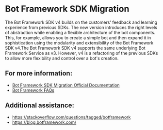 # Bot Framework SDK Migration

The Bot Framework SDK v4 builds on the customers' feedback and learning experience from previous SDKs. The new version introduces the right levels of abstraction while enabling a flexible architecture of the bot components. This, for example, allows you to create a simple bot and then expand it in sophistication using the modularity and extensibility of the Bot Framework SDK v4.The Bot Framework SDK v4 supports the same underlying Bot Framework Service as v3. However, v4 is a refactoring of the previous SDKs to allow more flexibility and control over a bot's creation.
## For more information:

- [Bot Framework SDK Migration Official Documentation](https://docs.microsoft.com/en-us/azure/bot-service/migration/migration-overview?view=azure-bot-service-4.0&tabs=csharp)
- [Bot Framework FAQs](https://docs.microsoft.com/en-us/azure/bot-service/bot-service-resources-bot-framework-faq?view=azure-bot-service-4.0#bot-framework-sdk-version-3-lifetime-support)
## Additional assistance:

- https://stackoverflow.com/questions/tagged/botframework
- https://blog.botframework.com/
